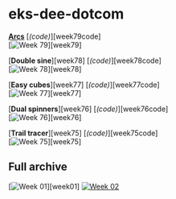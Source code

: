 # eks-dee-dotcom

[**Arcs**][arcs] [*(code)*][week79code]  
[![Week 79](./assets/img/preview/week_79.png)][week79]

[**Double sine**][week78] [*(code)*][week78code]  
[![Week 78](./assets/img/preview/week_78.png)][week78]

[**Easy cubes**][week77] [*(code)*][week77code]  
[![Week 77](./assets/img/preview/week_77.png)][week77]

[**Dual spinners**][week76] [*(code)*][week76code]  
[![Week 76](./assets/img/preview/week_76.png)][week76]

[**Trail tracer**][week75] [*(code)*][week75code]  
[![Week 75](./assets/img/preview/week_75.png)][week75]

## Full archive

[![Week 01](./assets/img/preview/week_01.png)][week01]
[![Week 02](./assets/img/preview/week_02.png)][week02]

[arcs]: https://owenmcateer.github.io/Motus-Art/projects/week_01.html
[week01code]: https://github.com/owenmcateer/Motus-Art/blob/master/src/week_01/main.js
[week02]: https://owenmcateer.github.io/Motus-Art/projects/week_02.html
[week02code]: https://github.com/owenmcateer/Motus-Art/blob/master/src/week_02/main.js

